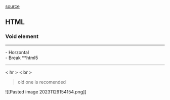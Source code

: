 [source](https://rakuten.udemy.com/course/the-complete-web-development-bootcamp/learn/lecture/37349664#overview)

## HTML

### Void element
<hr /> - Horzontal
<br /> - Break
**html5
<hr>
< hr >
< br >

>old one is recomended
>




![[Pasted image 20231129154154.png]]